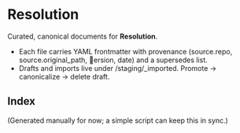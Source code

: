 <!-- status: stub; target: 150+ words -->
<!-- status: stub; target: 150+ words -->
<!-- status: stub; target: 150+ words -->
<!-- status: stub; target: 150+ words -->
<!-- status: stub; target: 150+ words -->
<!-- status: stub; target: 150+ words -->
# Resolution

Curated, canonical documents for **Resolution**.
- Each file carries YAML frontmatter with provenance (source.repo, source.original_path, ersion, date) and a supersedes list.
- Drafts and imports live under \/staging/_imported\. Promote → canonicalize → delete draft.

## Index
(Generated manually for now; a simple script can keep this in sync.)







